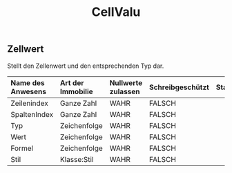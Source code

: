 ﻿---
title: CellValu
second_title: Aspose.Cells Cloud Documen
type: docs
url: /de/specification/model/cellvalue/
description: "Aspose.Cells Cloud-Modellspezifikation: CellValue. Müheloses Bearbeiten von Excel und anderen Tabellenkalkulationsdokumenten mit Funktionen wie Öffnen, Generieren, Bearbeiten, Teilen, Zusammenführen, Vergleichen und Konvertieren"
kwords: Excel, Office, Tabellenkalkulation, Cloud REST API, CellValue
weight: 50
---
## **Zellwert**

 Stellt den Zellenwert und den entsprechenden Typ dar.

| Name des Anwesens| Art der Immobilie| Nullwerte zulassen| Schreibgeschützt| Standardwert| Beschreibung|
|:- |:- |:- |:- |:- |:- |
| Zeilenindex| Ganze Zahl| WAHR| FALSCH|||
| SpaltenIndex| Ganze Zahl| WAHR| FALSCH|||
| Typ| Zeichenfolge| WAHR| FALSCH|||
| Wert| Zeichenfolge| WAHR| FALSCH|||
| Formel| Zeichenfolge| WAHR| FALSCH|||
| Stil| Klasse:Stil| WAHR| FALSCH|||

